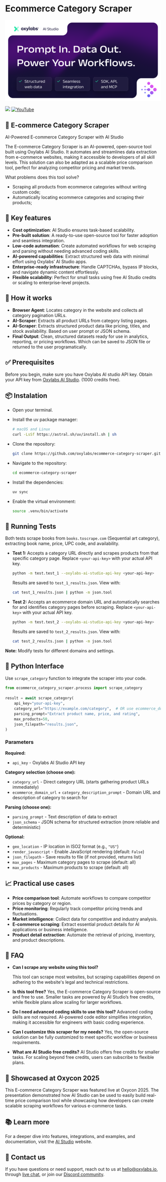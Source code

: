 # Ecommerce Category Scraper

[![AI-Studio Python (1)](https://github.com/oxylabs/ecommerce-category-scraper/blob/main/Ai-Studio2.png)](https://aistudio.oxylabs.io/?utm_source=877&utm_medium=affiliate&utm_campaign=ai_studio&groupid=877&utm_content=ai-studio-js-github&transaction_id=102f49063ab94276ae8f116d224b67) 


[![](https://dcbadge.limes.pink/api/server/Pds3gBmKMH?style=for-the-badge&theme=discord)](https://discord.gg/Pds3gBmKMH) [![YouTube](https://img.shields.io/badge/YouTube-Oxylabs-red?style=for-the-badge&logo=youtube&logoColor=white)](https://www.youtube.com/@oxylabs)

## 🛒 E-commerce Category Scraper

AI-Powered E-commerce Category Scraper with AI Studio

The E-commerce Category Scraper is an AI-powered, open-source tool built using Oxylabs AI Studio. It automates and streamlines data extraction from e-commerce websites, making it accessible to developers of all skill levels. This solution can also be adapted as a scalable price comparison tool, perfect for analyzing competitor pricing and market trends.

What problems does this tool solve?
- Scraping all products from ecommerce categories without writing custom code;
- Automatically locating ecommerce categories and scraping their products;

## 🚀 Key features

- **Cost optimization**: AI Studio ensures task-based scalability.
- **Pre-built solution**: A ready-to-use open-source tool for faster adoption and seamless integration.
- **Low-code automation**: Create automated workflows for web scraping and parsing without needing advanced coding skills.
- **AI-powered capabilities**: Extract structured web data with minimal effort using Oxylabs’ AI Studio apps.
- **Enterprise-ready infrastructure**: Handle CAPTCHAs, bypass IP blocks, and navigate dynamic content effortlessly.
- **Flexible scalability**: Perfect for small tasks using free AI Studio credits or scaling to enterprise-level projects.

## 🤖 How it works

- **Browser Agent**: Locates category in the website and collects all category pagination URLs.
- **AI-Scraper**: Extracts all product URLs from category listing pages.
- **AI-Scraper**: Extracts structured product data like pricing, titles, and stock availability. Based on user prompt or JSON schema.
- **Final Output**: Clean, structured datasets ready for use in analytics, reporting, or pricing workflows. Which can be saved to JSON file or returned to the user programatically.


## ✅ Prerequisites

Before you begin, make sure you have Oxylabs AI studio API key. Obtain your API key from [Oxylabs AI Studio](https://aistudio.oxylabs.io/settings/api-key). (1000 credits free).

## 📦 Instalation 

- Open your terminal.
- Install the uv package manager:
  ```bash
  # macOS and Linux
  curl -LsSf https://astral.sh/uv/install.sh | sh
  ```

- Clone the repository:
  ```bash
  git clone https://github.com/oxylabs/ecommerce-category-scraper.git
  ```

- Navigate to the repository:
  ```bash
  cd ecommerce-category-scraper
  ```

- Install the dependencies:
  ```bash
  uv sync
  ```
- Enable the virtual environment:
  ```bash
  source .venv/bin/activate
  ```

## 🧪 Running Tests

Both tests scrape books from `books.toscrape.com` (Sequential art category), extracting book name, price, UPC code, and availability.

- **Test 1:** Accepts a category URL directly and scrapes products from that specific category page.
  Replace `<your-api-key>` with your actual API key.
  ```bash
  python -m test.test_1 --oxylabs-ai-studio-api-key <your-api-key>
  ```
  Results are saved to `test_1_results.json`. View with:
  ```bash
  cat test_1_results.json | python -m json.tool
  ```

- **Test 2:** Accepts an ecommerce domain URL and automatically searches for and identifies category pages before scraping.
  Replace `<your-api-key>` with your actual API key.
  ```bash
  python -m test.test_2 --oxylabs-ai-studio-api-key <your-api-key>
  ```
  Results are saved to `test_2_results.json`. View with:
  ```bash
  cat test_2_results.json | python -m json.tool
  ```

**Note:** Modify tests for different domains and settings.

## 🐍 Python Interface

Use `scrape_category` function to integrate the scraper into your code.

```python
from ecommerce_category_scraper.process import scrape_category

result = await scrape_category(
    api_key="your-api-key",
    category_url="https://example.com/category",  # OR use ecommerce_domain_url
    parsing_prompt="Extract product name, price, and rating",
    max_products=50,
    json_filepath="results.json",
)
```

### Parameters

**Required:**
- `api_key` - Oxylabs AI Studio API key

**Category selection (choose one):**
- `category_url` - Direct category URL (starts gathering product URLs immediately)
- `ecommerce_domain_url` + `category_description_prompt` - Domain URL and description of category to search for

**Parsing (choose one):**
- `parsing_prompt` - Text description of data to extract
- `json_schema` - JSON schema for structured extraction (more reliable and deterministic)

**Optional:**
- `geo_location` - IP location in ISO2 format (e.g., `"US"`)
- `render_javascript` - Enable JavaScript rendering (default: `False`)
- `json_filepath` - Save results to file (if not provided, returns list)
- `max_pages` - Maximum category pages to scrape (default: all)
- `max_products` - Maximum products to scrape (default: all)

## 📈 Practical use cases
- **Price comparison tool**: Automate workflows to compare competitor prices by category or region.
- **Price monitoring**: Regularly track competitor pricing trends and fluctuations.
- **Market intelligence**: Collect data for competitive and industry analysis.
- **E-commerce scraping**: Extract essential product details for AI applications or business intelligence.
- **Product detail extraction**: Automate the retrieval of pricing, inventory, and product descriptions.

## 📝 FAQ

- **Can I scrape any website using this tool?**

  This tool can scrape most websites, but scraping capabilities depend on adhering to the website's legal and technical restrictions.
- **Is this tool free?**
  Yes, the E-commerce Category Scraper is open-source and free to use. Smaller tasks are powered by AI Studio’s free credits, while flexible plans allow scaling for larger workflows.
- **Do I need advanced coding skills to use this tool?**
  Advanced coding skills are not required. AI-powered code editor simplifies integration, making it accessible for engineers with basic coding experience.
- **Can I customize this scraper for my needs?**
  Yes, the open-source solution can be fully customized to meet specific workflow or business requirements.
- **What are AI Studio free credits?**
  AI Studio offers free credits for smaller tasks. For scaling beyond free credits, users can subscribe to flexible plans.


## 🎥 Showcased at Oxycon 2025
This E-commerce Category Scraper was featured live at Oxycon 2025. The presentation demonstrated how AI Studio can be used to easily build real-time price comparison tool while showcasing how developers can create scalable scraping workflows for various e-commerce tasks.

## 📚 Learn more
For a deeper dive into features, integrations, and examples, and documentation, visit the [AI Studio](https://aistudio.oxylabs.io/) website.

## 💬 Contact us
If you have questions or need support, reach out to us at hello@oxylabs.io, through [live chat](https://oxylabs.drift.click/oxybot), or join our [Discord community](https://discord.com/invite/Pds3gBmKMH).
